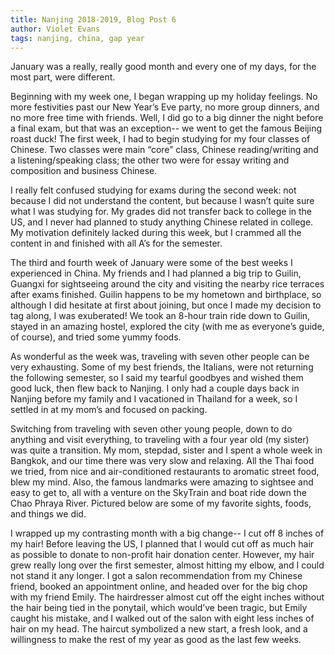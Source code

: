 ```yaml
---
title: Nanjing 2018-2019, Blog Post 6
author: Violet Evans
tags: nanjing, china, gap year
---
```


January was a really, really good month and every one of my days, for the most part, were different.

Beginning with my week one, I began wrapping up my holiday feelings. No more festivities past our New Year’s Eve party, no more group dinners, and no more free time with friends. Well, I did go to a big dinner the night before a final exam, but that was an exception-- we went to get the famous Beijing roast duck! The first week, I had to begin studying for my four classes of Chinese. Two classes were main “core” class, Chinese reading/writing and a listening/speaking class; the other two were for essay writing and composition and business Chinese.

I really felt confused studying for exams during the second week: not because I did not understand the content, but because I wasn’t quite sure what I was studying for. My grades did not transfer back to college in the US, and I never had planned to study anything Chinese related in college. My motivation definitely lacked during this week, but I crammed all the content in and finished with all A’s for the semester.

The third and fourth week of January were some of the best weeks I experienced in China. My friends and I had planned a big trip to Guilin, Guangxi for sightseeing around the city and visiting the nearby rice terraces after exams finished. Guilin happens to be my hometown and birthplace, so although I did hesitate at first about joining, but once I made my decision to tag along, I was exuberated! We took an 8-hour train ride down to Guilin, stayed in an amazing hostel, explored the city (with me as everyone’s guide, of course), and tried some yummy foods. 

As wonderful as the week was, traveling with seven other people can be very exhausting. Some of my best friends, the Italians, were not returning the following semester, so I said my tearful goodbyes and wished them good luck, then flew back to Nanjing. I only had a couple days back in Nanjing before my family and I vacationed in Thailand for a week, so I settled in at my mom’s and focused on packing.

Switching from traveling with seven other young people, down to do anything and visit everything, to traveling with a four year old (my sister) was quite a transition. My mom, stepdad, sister and I spent a whole week in Bangkok, and our time there was very slow and relaxing. All the Thai food we tried, from nice and air-conditioned restaurants to aromatic street food, blew my mind. Also, the famous landmarks were amazing to sightsee and easy to get to, all with a venture on the SkyTrain and boat ride down the Chao Phraya River. Pictured below are some of my favorite sights, foods, and things we did.

I wrapped up my contrasting month with a big change-- I cut off 8 inches of my hair! Before leaving the US, I planned that I would cut off as much hair as possible to donate to non-profit hair donation center. However, my hair grew really long over the first semester, almost hitting my elbow, and I could not stand it any longer. I got a salon recommendation from my Chinese friend, booked an appointment online, and headed over for the big chop with my friend Emily. The hairdresser almost cut off the eight inches without the hair being tied in the ponytail, which would’ve been tragic, but Emily caught his mistake, and I walked out of the salon with eight less inches of hair on my head. The haircut symbolized a new start, a fresh look, and a willingness to make the rest of my year as good as the last few weeks.